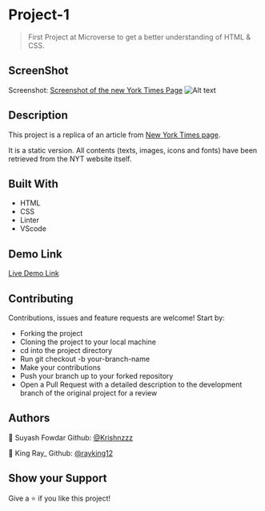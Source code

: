 # Project-1

> First Project at Microverse to get a better understanding of HTML & CSS.

## ScreenShot

Screenshot: [Screenshot of the new York Times Page](./assets/img/screenshot.png)
![Alt text](/../<positioning_floating>/assets/img/screenshot.png?raw=true "Optional Title")

## Description

This project is a replica of an article from [New York Times page](https://www.nytimes.com/2014/03/18/science/space/detection-of-waves-in-space-buttresses-landmark-theory-of-big-bang.html?_r=0).

It is a static version. All contents (texts, images, icons and fonts) have been retrieved from the NYT website itself.


## Built With

- HTML 
- CSS
- Linter
- VScode

## Demo Link
[Live Demo Link](https://krishnzzz.github.io/Project-1/)

## Contributing
Contributions, issues and feature requests are welcome! Start by:

  -  Forking the project
  -  Cloning the project to your local machine
  -  cd into the project directory
  - Run git checkout -b your-branch-name
  -   Make your contributions
  -  Push your branch up to your forked repository
   - Open a Pull Request with a detailed description to the development branch of the original project for a review



## Authors

👤 Suyash Fowdar
Github: [@Krishnzzz](https://github.com/krishnzzz)

👤 King Ray_
Github: [@rayking12](https://github.com/rayking12)

## Show your Support
Give a ⭐ if you like this project!
